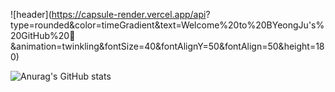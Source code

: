 ![header](https://capsule-render.vercel.app/api?
type=rounded&color=timeGradient&text=Welcome%20to%20BYeongJu's%20GitHub%20👋
&animation=twinkling&fontSize=40&fontAlignY=50&fontAlign=50&height=180)


![Anurag's GitHub stats](https://github-readme-stats.vercel.app/api?username=anuraghazra&show_icons=true&theme=radical)
